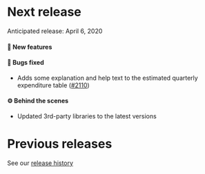 # Next release

Anticipated release: April 6, 2020

#### 🚀 New features

#### 🐛 Bugs fixed

- Adds some explanation and help text to the estimated quarterly expenditure table ([#2110])

#### ⚙️ Behind the scenes

- Updated 3rd-party libraries to the latest versions

# Previous releases

See our [release history](https://github.com/18F/cms-hitech-apd/releases)

[#2110]: https://github.com/18F/cms-hitech-apd/issues/2110